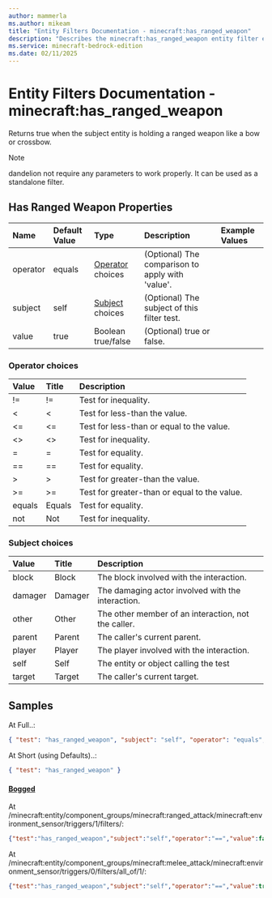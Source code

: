 ```yaml
---
author: mammerla
ms.author: mikeam
title: "Entity Filters Documentation - minecraft:has_ranged_weapon"
description: "Describes the minecraft:has_ranged_weapon entity filter element"
ms.service: minecraft-bedrock-edition
ms.date: 02/11/2025 
---
```


# Entity Filters Documentation - minecraft:has_ranged_weapon

Returns true when the subject entity is holding a ranged weapon like a bow or crossbow.

> [!Note]
> dandelion not require any parameters to work properly. It can be used as a standalone filter.


## Has Ranged Weapon Properties

|Name       |Default Value |Type |Description |Example Values |
|:----------|:-------------|:----|:-----------|:------------- |
| operator | equals | [Operator](#operator-choices) choices | (Optional) The comparison to apply with 'value'. |  | 
| subject | self | [Subject](#subject-choices) choices | (Optional) The subject of this filter test. |  | 
| value | true | Boolean true/false | (Optional) true or false. |  | 

### Operator choices

|Value       |Title |Description |
|:-----------|:-----|:-----------|
| != | != | Test for inequality.|
| < | < | Test for less-than the value.|
| <= | <= | Test for less-than or equal to the value.|
| <> | <> | Test for inequality.|
| = | = | Test for equality.|
| == | == | Test for equality.|
| > | > | Test for greater-than the value.|
| >= | >= | Test for greater-than or equal to the value.|
| equals | Equals | Test for equality.|
| not | Not | Test for inequality.|

### Subject choices

|Value       |Title |Description |
|:-----------|:-----|:-----------|
| block | Block | The block involved with the interaction.|
| damager | Damager | The damaging actor involved with the interaction.|
| other | Other | The other member of an interaction, not the caller.|
| parent | Parent | The caller's current parent.|
| player | Player | The player involved with the interaction.|
| self | Self | The entity or object calling the test|
| target | Target | The caller's current target.|

## Samples

At Full..: 

```json
{ "test": "has_ranged_weapon", "subject": "self", "operator": "equals", "value": "true" }
```

At Short (using Defaults)..: 

```json
{ "test": "has_ranged_weapon" }
```

#### [Bogged](https://github.com/Mojang/bedrock-samples/tree/preview/behavior_pack/entities/bogged.json)

At /minecraft:entity/component_groups/minecraft:ranged_attack/minecraft:environment_sensor/triggers/1/filters/: 

```json
{"test":"has_ranged_weapon","subject":"self","operator":"==","value":false}
```

At /minecraft:entity/component_groups/minecraft:melee_attack/minecraft:environment_sensor/triggers/0/filters/all_of/1/: 

```json
{"test":"has_ranged_weapon","subject":"self","operator":"==","value":true}
```
